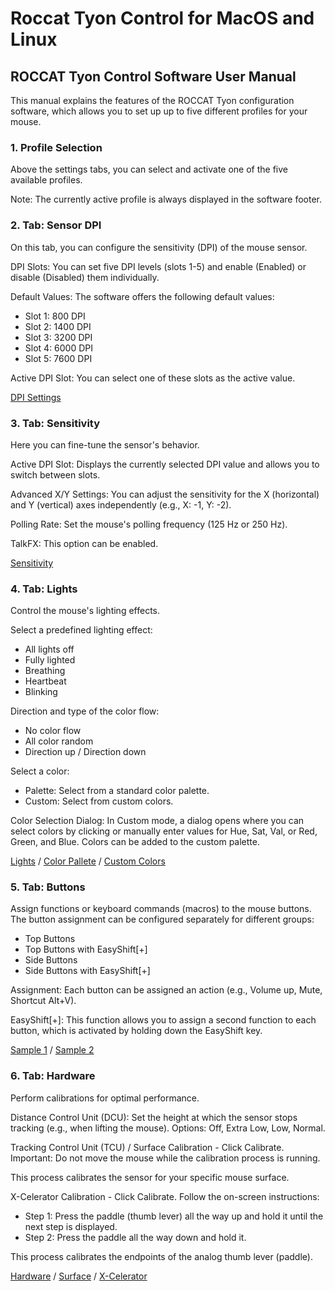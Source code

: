 # Roccat Tyon Control for MacOS and Linux

## ROCCAT Tyon Control Software User Manual
This manual explains the features of the ROCCAT Tyon configuration software, 
which allows you to set up up to five different profiles for your mouse.

### 1. Profile Selection
Above the settings tabs, you can select and activate one of the five available
profiles.

Note: The currently active profile is always displayed in the software footer.

### 2. Tab: Sensor DPI
On this tab, you can configure the sensitivity (DPI) of the mouse sensor.

DPI Slots: You can set five DPI levels (slots 1-5) and enable (Enabled) or disable (Disabled) them individually.

Default Values: The software offers the following default values:

* Slot 1: 800 DPI
* Slot 2: 1400 DPI
* Slot 3: 3200 DPI
* Slot 4: 6000 DPI
* Slot 5: 7600 DPI

Active DPI Slot: You can select one of these slots as the active value.

[DPI Settings](https://github.com/britus/RoccatTyon/blob/master/screens/page_01_1280%C3%97800.png) 

### 3. Tab: Sensitivity
Here you can fine-tune the sensor's behavior.

Active DPI Slot: Displays the currently selected DPI value and allows you 
to switch between slots.

Advanced X/Y Settings: You can adjust the sensitivity for the X (horizontal) 
and Y (vertical) axes independently (e.g., X: -1, Y: -2).

Polling Rate: Set the mouse's polling frequency (125 Hz or 250 Hz).

TalkFX: This option can be enabled.

[Sensitivity](https://github.com/britus/RoccatTyon/blob/master/screens/page_02_1280%C3%97800.png) 

### 4. Tab: Lights
Control the mouse's lighting effects.

Select a predefined lighting effect:

* All lights off
* Fully lighted
* Breathing
* Heartbeat
* Blinking

Direction and type of the color flow:

* No color flow
* All color random
* Direction up / Direction down

Select a color:

* Palette: Select from a standard color palette.
* Custom: Select from custom colors.

Color Selection Dialog: In Custom mode, a dialog opens where 
you can select colors by clicking or manually enter values ​​for Hue, 
Sat, Val, or Red, Green, and Blue. Colors can be added to the custom palette.

[Lights](https://github.com/britus/RoccatTyon/blob/master/screens/page_03_1280%C3%97800.png) 
/ [Color Pallete](https://github.com/britus/RoccatTyon/blob/master/screens/page_04_1280%C3%97800.png) 
/ [Custom Colors](https://github.com/britus/RoccatTyon/blob/master/screens/page_05_1280%C3%97800.png) 

### 5. Tab: Buttons
Assign functions or keyboard commands (macros) to the mouse buttons.
The button assignment can be configured separately for 
different groups:

* Top Buttons
* Top Buttons with EasyShift[+]
* Side Buttons
* Side Buttons with EasyShift[+]

Assignment: Each button can be assigned an action (e.g., Volume up, Mute, Shortcut Alt+V).

EasyShift[+]: This function allows you to assign a second function to each button, 
which is activated by holding down the EasyShift key.

[Sample 1](https://github.com/britus/RoccatTyon/blob/master/screens/page_06_1280%C3%97800.png) 
/ [Sample 2](https://github.com/britus/RoccatTyon/blob/master/screens/page_07_1280%C3%97800.png) 

### 6. Tab: Hardware
Perform calibrations for optimal performance.

Distance Control Unit (DCU): Set the height at which the sensor stops tracking (e.g., when lifting the mouse). Options: Off, Extra Low, Low, Normal.

Tracking Control Unit (TCU) / Surface Calibration - Click Calibrate.
Important: Do not move the mouse while the calibration process is running.

This process calibrates the sensor for your specific mouse surface.

X-Celerator Calibration - Click Calibrate.
Follow the on-screen instructions:

* Step 1: Press the paddle (thumb lever) all the way up and hold it until the next step is displayed.
* Step 2: Press the paddle all the way down and hold it.

This process calibrates the endpoints of the analog thumb lever (paddle).

[Hardware](https://github.com/britus/RoccatTyon/blob/master/screens/page_08_1280%C3%97800.png) 
/ [Surface](https://github.com/britus/RoccatTyon/blob/master/screens/page_09_1280%C3%97800.png) 
/ [X-Celerator](https://github.com/britus/RoccatTyon/blob/master/screens/page_10_1280%C3%97800.png) 

